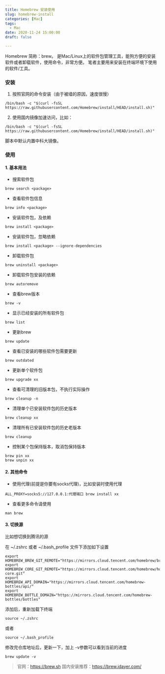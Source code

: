```yaml
---
title: Homebrew 安装使用
slug: homebrew-install
categories: [Mac]
tags:
  - Mac
date: 2020-11-24 15:00:00
draft: false

---
```


Homebrew 简称：brew。
是Mac/Linux上的软件包管理工具，能狗方便的安装软件或者卸载软件，使用命令，非常方便。
笔者主要用来安装在终端环境下使用的软件/工具。

<!--more-->

### 安装
1. 按照官网的命令安装（由于被墙的原因，速度很慢）
```linux
/bin/bash -c "$(curl -fsSL https://raw.githubusercontent.com/Homebrew/install/HEAD/install.sh)"
```

2. 使用国内镜像加速访问，比如：
```linux
/bin/bash -c "$(curl -fsSL https://raw.githubusercontent.com/Homebrew/install/HEAD/install.sh)"
```
脚本中默认内置中科大镜像。

### 使用
#### 1. 基本用法
- 搜索软件包
```linux
brew search <package>
```

- 查看软件包信息
```linux
brew info <package>
```

- 安装软件包，及依赖
```linux
brew install <package>
```

- 安装软件包，忽略依赖
```linux
brew install <package> --ignore-dependencies
```

- 卸载软件包
```linux
brew uninstall <package>
```

- 卸载软件包安装的依赖
```linux
brew autoremove
```

- 查看brew版本
```linux
brew -v
```

- 显示已经安装的所有软件包
```linux
brew list
```

- 更新brew
```linux
brew update
```

- 查看已安装的哪些软件包需要更新
```linux
brew outdated
```

- 更新单个软件包
```linux
brew upgrade xx
```

- 查看可清理的旧版本包，不执行实际操作
```linux
brew cleanup -n
```

- 清理单个已安装软件包的历史版本
```linux
brew cleanup xx
```

- 清理所有已安装软件包的历史老版本
```linux
brew cleanup
```

- 控制某个包保持版本，取消包保持版本
```linux
brew pin xx
brew unpin xx
```


#### 2. 其他命令
- 使用代理(前提是你要有socks代理)，比如安装时使用代理
```linux
ALL_PROXY=socks5://127.0.0.1:代理端口 brew install xx
```

- 查看更多命令请使用
```linux
man brew
```


#### 3. 切换源
比如想切换到腾讯的源

在 ~/.zshrc 或者 ~/.bash_profile 文件下添加如下设置
```
export HOMEBREW_BREW_GIT_REMOTE="https://mirrors.cloud.tencent.com/homebrew/brew.git"
export HOMEBREW_CORE_GIT_REMOTE="https://mirrors.cloud.tencent.com/homebrew/homebrew-core.git"
export HOMEBREW_API_DOMAIN="https://mirrors.cloud.tencent.com/homebrew-bottles/api/"
export HOMEBREW_BOTTLE_DOMAIN="https://mirrors.cloud.tencent.com/homebrew-bottles/bottles"
```

添加后，重新加载下终端
```
source ~/.zshrc
```
或者
```
source ~/.bash_profile
```

修改完仓库地址后，更新一下，加上 -v参数可以看到当前的进度
```
brew update -v
```

> 官网：https://brew.sh
> 国内安装推荐：https://brew.idayer.com/
